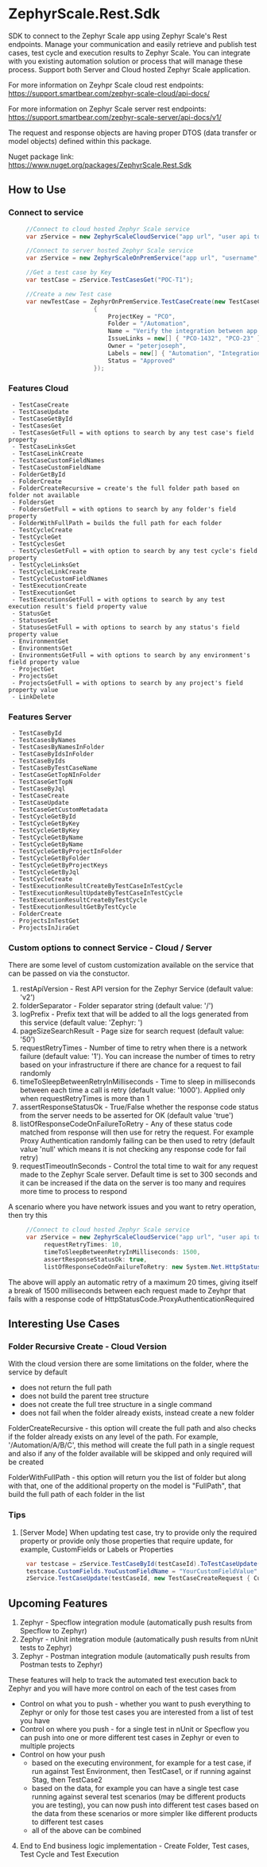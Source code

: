 ZephyrScale.Rest.Sdk
========

SDK to connect to the Zephyr Scale app using Zephyr Scale's Rest endpoints. Manage your communication and easily retrieve and publish test cases, test cycle and execution results to Zephyr Scale. You can integrate with you existing automation solution or process that will manage these process.
Support both Server and Cloud hosted Zephyr Scale application.

For more information on Zeyhpr Scale cloud rest endpoints: https://support.smartbear.com/zephyr-scale-cloud/api-docs/

For more information on Zephyr Scale server rest endpoints: https://support.smartbear.com/zephyr-scale-server/api-docs/v1/

The request and response objects are having proper DTOS (data transfer or model objects) defined within this package.

Nuget package link: https://www.nuget.org/packages/ZephyrScale.Rest.Sdk

## How to Use

### Connect to service

```C#
     //Connect to cloud hosted Zephyr Scale service
     var zService = new ZephyrScaleCloudService("app url", "user api token");

     //Connect to server hosted Zephyr Scale service
     var zService = new ZephyrScaleOnPremService("app url", "username", "password");

     //Get a test case by Key
     var testCase = zService.TestCasesGet("POC-T1");

     //Create a new Test case
     var newTestCase = ZephyrOnPremService.TestCaseCreate(new TestCaseCreateRequest
                        {
                            ProjectKey = "PCO",
                            Folder = "/Automation",
                            Name = "Verify the integration between app and zyphr",
                            IssueLinks = new[] { "PCO-1432", "PCO-23" }.ToList(),
                            Owner = "peterjoseph",
                            Labels = new[] { "Automation", "Integration", "Api" }.ToList(),
                            Status = "Approved"
                        });
```

### Features Cloud

     - TestCaseCreate
     - TestCaseUpdate
     - TestCaseGetById
     - TestCasesGet
     - TestCasesGetFull = with options to search by any test case's field property
     - TestCaseLinksGet
     - TestCaseLinkCreate
     - TestCaseCustomFieldNames
     - TestCaseCustomFieldName
     - FolderGetById
     - FolderCreate
     - FolderCreateRecursive = create's the full folder path based on folder not available
     - FoldersGet
     - FoldersGetFull = with options to search by any folder's field property
     - FolderWithFullPath = builds the full path for each folder
     - TestCycleCreate
     - TestCycleGet
     - TestCyclesGet
     - TestCyclesGetFull = with option to search by any test cycle's field property
     - TestCycleLinksGet
     - TestCycleLinkCreate
     - TestCycleCustomFieldNames
     - TestExecutionCreate
     - TestExecutionGet
     - TestExecutionsGetFull = with options to search by any test execution result's field property value
     - StatusGet
     - StatusesGet
     - StatusesGetFull = with options to search by any status's field property value
     - EnvironmentGet
     - EnvironmentsGet
     - EnvironmentsGetFull = with options to search by any environment's field property value
     - ProjectGet
     - ProjectsGet
     - ProjectsGetFull = with options to search by any project's field property value
     - LinkDelete

### Features Server

     - TestCaseById
     - TestCasesByNames
     - TestCasesByNamesInFolder
     - TestCaseByIdsInFolder
     - TestCaseByIds
     - TestCaseByTestCaseName
     - TestCaseGetTopNInFolder
     - TestCaseGetTopN
     - TestCaseByJql
     - TestCaseCreate
     - TestCaseUpdate
     - TestCaseGetCustomMetadata
     - TestCycleGetById
     - TestCycleGetByKey
     - TestCycleGetByKey
     - TestCycleGetByName
     - TestCycleGetByName
     - TestCycleGetByProjectInFolder
     - TestCycleGetByFolder
     - TestCycleGetByProjectKeys
     - TestCycleGetByJql
     - TestCycleCreate
     - TestExecutionResultCreateByTestCaseInTestCycle
     - TestExecutionResultUpdateByTestCaseInTestCycle
     - TestExecutionResultCreateByTestCycle
     - TestExecutionResultGetByTestCycle
     - FolderCreate
     - ProjectsInTestGet
     - ProjectsInJiraGet

### Custom options to connect Service - Cloud / Server

There are some level of custom customization available on the service that can be passed on via the constuctor.

1. restApiVersion - Rest API version for the Zephyr Service (default value: 'v2')
2. folderSeparator - Folder separator string (default value: '/')
3. logPrefix - Prefix text that will be added to all the logs generated from this service (default value: 'Zephyr: ')
4. pageSizeSearchResult - Page size for search request (default value: '50')
5. requestRetryTimes - Number of time to retry when there is a network failure (default value: '1'). You can increase the number of times to retry based on your infrastructure if there are chance for a request to fail randomly
6. timeToSleepBetweenRetryInMilliseconds - Time to sleep in milliseconds between each time a call is retry (default value: '1000'). Applied only when requestRetryTimes is more than 1
7. assertResponseStatusOk - True/False whether the response code status from the server needs to be asserted for OK (default value 'true')
8. listOfResponseCodeOnFailureToRetry - Any of these status code matched from response will then use for retry the request. For example Proxy Authentication randomly failing can be then used to retry (default value 'null' which means it is not checking any response code for fail retry)
9. requestTimeoutInSeconds - Control the total time to wait for any request made to the Zephyr Scale server. Default time is set to 300 seconds and it can be increased if the data on the server is too many and requires more time to process to respond

A scenario where you have network issues and you want to retry operation, then try this
```C#
     //Connect to cloud hosted Zephyr Scale service
     var zService = new ZephyrScaleCloudService("app url", "user api token",
          requestRetryTimes: 10,
          timeToSleepBetweenRetryInMilliseconds: 1500,
          assertResponseStatusOk: true,
          listOfResponseCodeOnFailureToRetry: new System.Net.HttpStatusCode []  { System.Net.HttpStatusCode.ProxyAuthenticationRequired  });
```
The above will apply an automatic retry of a maximum 20 times, giving itself a break of 1500 milliseconds between each request made to Zeyhpr that fails with a response code of HttpStatusCode.ProxyAuthenticationRequired

## Interesting Use Cases

### Folder Recursive Create - Cloud Version

With the cloud version there are some limitations on the folder, where the service by default 

- does not return the full path
- does not build the parent tree structure
- does not create the full tree structure in a single command
- does not fail when the folder already exists, instead create a new folder

FolderCreateRecursive - this option will create the full path and also checks if the folder already exists on any level of the path. For example, '/Automation/A/B/C', this method will create the full path in a single request and also if any of the folder available will be skipped and only required will be created

FolderWithFullPath - this option will return you the list of folder but along with that, one of the additional property on the model is "FullPath", that build the full path of each folder in the list

### Tips

1. [Server Mode] When updating test case, try to provide only the required property or provide only those properties that require update, for example, CustomFields or Labels or Properties
```C#
     var testcase = zService.TestCaseById(testCaseId).ToTestCaseUpdate();
     testcase.CustomFields.YouCustomFieldName = "YourCustomFieldValue";
     zService.TestCaseUpdate(testCaseId, new TestCaseCreateRequest { CustomFields = testcase.CustomFields });
```

## Upcoming Features

1. Zephyr - Specflow integration module (automatically push results from Specflow to Zephyr)
2. Zephyr - nUnit integration module (automatically push results from nUnit tests to Zephyr)
3. Zephyr - Postman integration module (automatically push results from Postman tests to Zephyr)

These features will help to track the automated test execution back to Zephyr and you will have more control on each of the test cases from
- Control on what you to push - whether you want to push everything to Zephyr or only for those test cases you are interested from a list of test you have
- Control on where you push - for a single test in nUnit or Specflow you can push into one or more different test cases in Zephyr or even to multiple projects
- Control on how your push
     * based on the executing environment, for example for a test case, if run against Test Environment, then TestCase1, or if running against Stag, then TestCase2
     * based on the data, for example you can have a single test case running against several test scenarios (may be different products you are testing), you can now push into different test cases based on the data from these scenarios or more simpler like different products to different test cases
     * all of the above can be combined
4. End to End business logic implementation - Create Folder, Test cases, Test Cycle and Test Execution